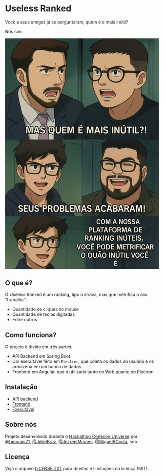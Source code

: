 # Useless Ranked

Você e seus amigos já se perguntaram, quem é o mais inútil?

Nós sim:

![discussion.jpeg](img/discussion.jpeg)

## O que é?

O Useless Ranked é um ranking, tipo o strava, mas que metrifica o seu "trabalho":
* Quantidade de cliques no mouse
* Quantidade de teclas digitadas
* Entre outros

## Como funciona?

O projeto é divido em três partes:

* API Backend em Spring Boot.
* Um executável feito em `Electron`, que coleta os dados do usuário e os armazena em um banco de dados
* Frontend em Angular, que é utilizado tanto no Web quanto no Electron

## Instalação

* [API backend](backend-api/README.md)
* [Frontend](site/README.md)
* [Executável](electron-app/README.md)

## Sobre nós

Projeto desenvolvido durante o [Hackathon Codecon Universe](https://codecon.dev/universe) por [@bmorais21](https://github.com/bmorais21), [@JelielBraz](https://github.com/JelielBraz), [@JezreelMoraes](https://github.com/JezreelMoraes), [@MiguelBCosta](https://github.com/MiguelBCosta), sob.

## Licença

Veja o arquivo [LICENSE.TXT](LICENSE.TXT) para direitos e limitações da licença (MIT).
